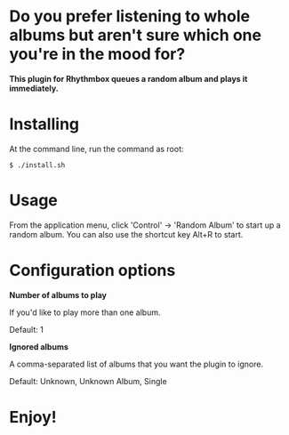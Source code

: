 Do you prefer listening to whole albums but aren't sure which one you're in the mood for?
===
**This plugin for Rhythmbox queues a random album and plays it immediately.**

Installing
===
At the command line, run the command as root:

```
$ ./install.sh
```

Usage
===

From the application menu, click 'Control' -> 'Random Album' to start up a random album.
You can also use the shortcut key Alt+R to start.

Configuration options
===

**Number of albums to play**

If you'd like to play more than one album.

Default: 1

**Ignored albums**

A comma-separated list of albums that you want the plugin to ignore.

Default: Unknown, Unknown Album, Single


Enjoy!
===
